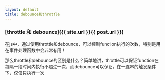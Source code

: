 ```yaml
---
layout: default
title: debounce和throttle
---
```

### [throttle 和 debounce]({{ site.url }}{{ post.url }})

在js中，通过使用throttle和debounce，可以控制function执行的次数，特别是用在事件处理函数中会非常有用！

<!--more-->

那么throttle和debounce的区别是什么？简单地讲，throttle可以保证function在每隔一段时间内执行不超过一次，而debounce可以保证，在一连串的触发条件下，仅仅只执行一次